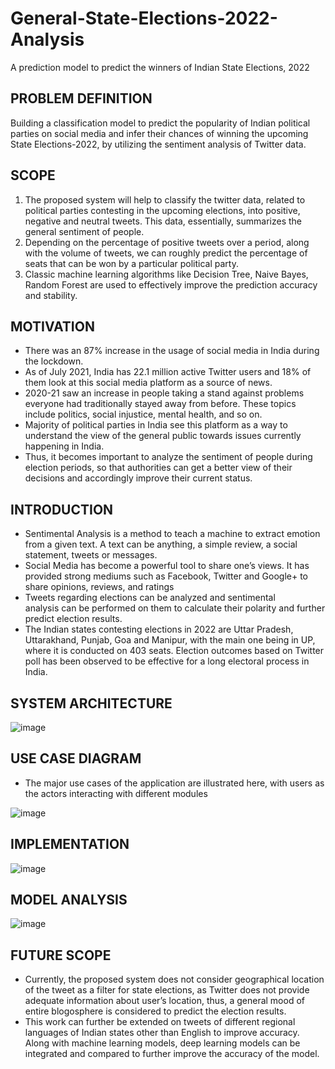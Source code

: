 # General-State-Elections-2022-Analysis
A prediction model to predict the winners of Indian State Elections, 2022

## PROBLEM DEFINITION
Building a classification model to predict the popularity of Indian political parties on social media and infer their chances of winning the upcoming State Elections-2022, by utilizing the sentiment analysis of Twitter data.

## SCOPE
1. The proposed system will help to classify the twitter data, related to political parties contesting in the upcoming elections, into positive, negative and neutral tweets. This data, essentially, summarizes the general sentiment of people. 
2. Depending on the percentage of positive tweets over a period, along with the volume of tweets, we can roughly predict the percentage of seats that can be won by a particular political party. 
3. Classic machine learning algorithms like Decision Tree, Naive Bayes, Random Forest are used to effectively improve the prediction accuracy and stability.

## MOTIVATION
* There was an 87% increase in the usage of social media in India during the lockdown.
* As of July 2021, India has 22.1 million active Twitter users and 18% of them look at this social media platform as a source of news. 
* 2020-21 saw an increase in people taking a stand against problems everyone had traditionally stayed away from before. These topics include politics, social injustice, mental health, and so on.
* Majority of political parties in India see this platform as a way to understand the view of the general public towards issues currently happening in India. 
* Thus, it becomes important to analyze the sentiment of people during election periods, so that authorities can get a better view of their decisions and accordingly improve their current status.


## INTRODUCTION

* Sentimental Analysis is a method to teach a machine to extract emotion from a given text. A text can be anything, a simple review, a social statement, tweets or messages.
* Social Media has become a powerful tool to share one’s views. It has provided strong mediums such as Facebook, Twitter and Google+ to share opinions, reviews, and ratings
* Tweets regarding elections can be analyzed and sentimental analysis can be performed on them to calculate their polarity and further predict election results.
* The Indian states contesting elections in 2022 are Uttar Pradesh, Uttarakhand, Punjab, Goa and Manipur, with the main one being in UP, where it is conducted on 403 seats. Election outcomes based on Twitter poll has been observed to be effective for a long electoral process in India.

## SYSTEM ARCHITECTURE
![image](https://github.com/ajay-del-bot/General-State-Elections-2022-Analysis/assets/56514070/1420c153-8bc6-499c-981d-a118b9f6617d)

## USE CASE DIAGRAM
* The major use cases of the application are illustrated here, with users as the actors interacting with different modules

![image](https://github.com/ajay-del-bot/General-State-Elections-2022-Analysis/assets/56514070/8cc4001a-8f70-4855-ad67-327bc86588a9)

## IMPLEMENTATION

![image](https://github.com/ajay-del-bot/General-State-Elections-2022-Analysis/assets/56514070/2895156f-b6a7-465f-af2f-61f883a7ef4b)


## MODEL ANALYSIS

![image](https://github.com/ajay-del-bot/General-State-Elections-2022-Analysis/assets/56514070/b4c6fc98-02a4-494b-bf80-6eaa03e98940)


## FUTURE SCOPE
* Currently, the proposed system does not consider geographical location of the tweet as a filter for state elections, as Twitter does not provide adequate information about user’s location, thus, a general mood of entire blogosphere is considered to predict the election results. 
* This work can further be extended on tweets of different regional languages of Indian states other than English to improve accuracy. Along with machine learning models, deep learning models can be integrated and compared to further improve the accuracy of the model.









